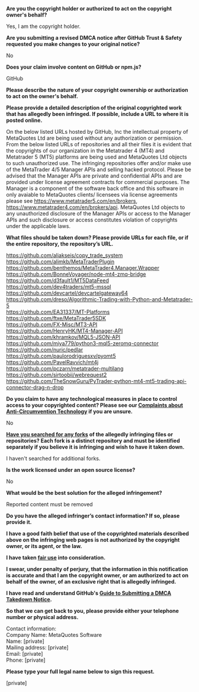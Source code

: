 **Are you the copyright holder or authorized to act on the copyright owner's behalf?**

Yes, I am the copyright holder.

**Are you submitting a revised DMCA notice after GitHub Trust & Safety requested you make changes to your original notice?**

No

**Does your claim involve content on GitHub or npm.js?**

GitHub

**Please describe the nature of your copyright ownership or authorization to act on the owner's behalf.**

**Please provide a detailed description of the original copyrighted work that has allegedly been infringed. If possible, include a URL to where it is posted online.**

On the below listed URLs hosted by GitHub, Inc the intellectual property of MetaQuotes Ltd are being used without any authorization or permission. From the below listed URLs of repositories and all their files it is evident that the copyrights of our organization in the Metatrader 4 (MT4) and Metatrader 5 (MT5) platforms are being used and MetaQuotes Ltd objects to such unauthorized use. The infringing repositories offer and/or make use of the MetaTrader 4/5 Manager APIs and selling hacked protocol. Please be advised that the Manager APIs are private and confidential APIs and are provided under license agreement contracts for commercial purposes. The Manager is a component of the software back office and this software in only avaiable to MetaQuotes clients/ licensees via license agreements please see https://www.metatrader5.com/en/brokers, https://www.metatrader4.com/en/brokers/api. MetaQuotes Ltd objects to any unauthorized disclosure of the Manager APIs or access to the Manager APIs and such disclosure or access constitutes violation of copyrights under the applicable laws.

**What files should be taken down? Please provide URLs for each file, or if the entire repository, the repository’s URL.**

https://github.com/aliakseis/copy_trade_system  
https://github.com/alimkb/MetaTraderPlugin  
https://github.com/benthemos/MetaTrader4.Manager.Wrapper  
https://github.com/BonneVoyager/node-mt4-zmq-bridge  
https://github.com/d3fault1/MT5DataFeed  
https://github.com/dev4traders/mt5-mssql  
https://github.com/devcartel/devcartelgateway64  
https://github.com/dreso/Algorithmic-Trading-with-Python-and-Metatrader-5  
https://github.com/EA31337/MT-Platforms  
https://github.com/ftxe/MetaTrader5SDK  
https://github.com/FX-Misc/MT3-API  
https://github.com/HenryHK/MT4-Manager-API  
https://github.com/khramkov/MQL5-JSON-API  
https://github.com/miya779/python3-mql5-zeromq-connector  
https://github.com/nuric/pedlar  
https://github.com/paulorodriguesxv/pyomt5  
https://github.com/PavelRavvich/mt4j  
https://github.com/pczarn/metatrader-multilang  
https://github.com/sirtoobii/webrequest2  
https://github.com/TheSnowGuru/PyTrader-python-mt4-mt5-trading-api-connector-drag-n-drop

**Do you claim to have any technological measures in place to control access to your copyrighted content? Please see our <a href="https://docs.github.com/articles/guide-to-submitting-a-dmca-takedown-notice#complaints-about-anti-circumvention-technology">Complaints about Anti-Circumvention Technology</a> if you are unsure.**

No

**<a href="https://docs.github.com/articles/dmca-takedown-policy#b-what-about-forks-or-whats-a-fork">Have you searched for any forks</a> of the allegedly infringing files or repositories? Each fork is a distinct repository and must be identified separately if you believe it is infringing and wish to have it taken down.**

I haven't searched for additional forks.

**Is the work licensed under an open source license?**

No

**What would be the best solution for the alleged infringement?**

Reported content must be removed

**Do you have the alleged infringer’s contact information? If so, please provide it.**

**I have a good faith belief that use of the copyrighted materials described above on the infringing web pages is not authorized by the copyright owner, or its agent, or the law.**

**I have taken <a href="https://www.lumendatabase.org/topics/22">fair use</a> into consideration.**

**I swear, under penalty of perjury, that the information in this notification is accurate and that I am the copyright owner, or am authorized to act on behalf of the owner, of an exclusive right that is allegedly infringed.**

**I have read and understand GitHub's <a href="https://docs.github.com/articles/guide-to-submitting-a-dmca-takedown-notice/">Guide to Submitting a DMCA Takedown Notice</a>.**

**So that we can get back to you, please provide either your telephone number or physical address.**

Contact information:  
Company Name: MetaQuotes Software  
Name: [private]  
Mailing address: [private]  
Email: [private]  
Phone: [private]  

**Please type your full legal name below to sign this request.**

[private]  
